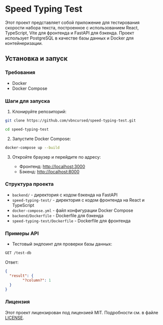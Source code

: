 # Speed Typing Test

Этот проект представляет собой приложение для тестирования скорости набора текста, построенное с использованием React, TypeScript, Vite для фронтенда и FastAPI для бэкенда. Проект использует PostgreSQL в качестве базы данных и Docker для контейнеризации.

## Установка и запуск

### Требования

- Docker
- Docker Compose

### Шаги для запуска

1. Клонируйте репозиторий:
```bash
git clone https://github.com/vbncursed/speed-typing-test.git

cd speed-typing-test
```


2. Запустите Docker Compose:
```bash
docker-compose up --build
```


3. Откройте браузер и перейдите по адресу:

   	- Фронтенд: [http://localhost:3000](http://localhost:3000)
   	- Бэкенд: [http://localhost:8000](http://localhost:8000)

### Структура проекта

- `backend/` - директория с кодом бэкенда на FastAPI
- `speed-typing-test/` - директория с кодом фронтенда на React и TypeScript
- `docker-compose.yml` - файл конфигурации Docker Compose
- `backend/Dockerfile` - Dockerfile для бэкенда
- `speed-typing-test/Dockerfile` - Dockerfile для фронтенда

### Примеры API

- Тестовый эндпоинт для проверки базы данных:
```bash
GET /test-db
```


Ответ:
```json
{
  "result": {
		"?column?": 1
  }
}
```


### Лицензия

Этот проект лицензирован под лицензией MIT. Подробности см. в файле [LICENSE](LICENSE).